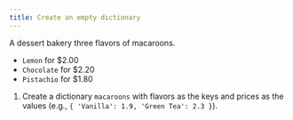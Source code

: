 ```yaml
---
title: Create an empty dictionary
---
```


A dessert bakery three flavors of macaroons.

- `Lemon` for \$2.00
- `Chocolate` for \$2.20
- `Pistachio` for \$1.80

1. Create a dictionary `macaroons` with flavors as the keys and prices as the values (e.g., `{ 'Vanilla': 1.9, 'Green Tea': 2.3 }`).

